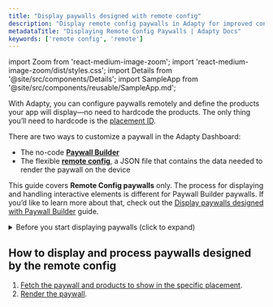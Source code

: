 ```yaml
---
title: "Display paywalls designed with remote config"
description: "Display remote config paywalls in Adapty for improved conversions."
metadataTitle: "Displaying Remote Config Paywalls | Adapty Docs"
keywords: ['remote config', 'remote']
---
```


import Zoom from 'react-medium-image-zoom';
import 'react-medium-image-zoom/dist/styles.css';
import Details from '@site/src/components/Details';
import SampleApp from '@site/src/components/reusable/SampleApp.md'; 

With Adapty, you can configure paywalls remotely and define the products your app will display—no need to hardcode the products. The only thing you’ll need to hardcode is the [placement ID](placements).

There are two ways to customize a paywall in the Adapty Dashboard:

- The no-code [**Paywall Builder**](adapty-paywall-builder)
- The flexible [**remote config**](customize-paywall-with-remote-config), a JSON file that contains the data needed to render the paywall on the device

This guide covers **Remote Config paywalls** only. The process for displaying and handling interactive elements is different for Paywall Builder paywalls. If you’d like to learn more about that, check out the [Display paywalls designed with Paywall Builder](display-pb-paywalls) guide.

<SampleApp />

<details>
   <summary>Before you start displaying paywalls (click to expand)</summary>

   1. [Create your products in the Adapty dashboard](create-product).
2. [Create a paywall in the Adapty Dashboard and incorporate the products into your paywall](create-paywall).
3. [Create placements and incorporate your paywall into the placement](create-placement).
4. [Install Adapty SDK](installation-of-adapty-sdks) in your mobile app.
</details>

## How to display and process paywalls designed by the remote config

1. [Fetch the paywall and products to show in the specific placement](fetch-paywalls-and-products).
2. [Render the paywall](present-remote-config-paywalls).